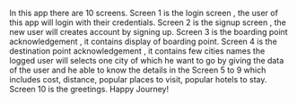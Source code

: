 In this app there are 10 screens.
Screen 1 is the login screen , the user of this app will login with their credentials. Screen 2 is the signup screen , the new user will creates account by signing up. Screen 3 is the boarding point acknowledgement , it contains display of boarding point. Screen 4 is the destination point acknowledgement , it contains few cities names the logged user will selects one city of which he want to go by giving the data of the user and he able to know the details in the Screen 5 to 9 which includes cost, distance, popular places to visit, popular hotels to stay. Screen 10 is the greetings. Happy Journey!